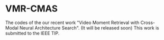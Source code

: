 # VMR-CMAS
The codes of the our recent work "Video Moment Retrieval with Cross-Modal Neural Architecture Search". (It will be released soon)
This work is submitted to the IEEE TIP.
